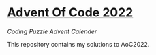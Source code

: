 # [Advent Of Code 2022](https://adventofcode.com/2022/about)

_Coding Puzzle Advent Calender_

This repository contains my solutions to AoC2022.
